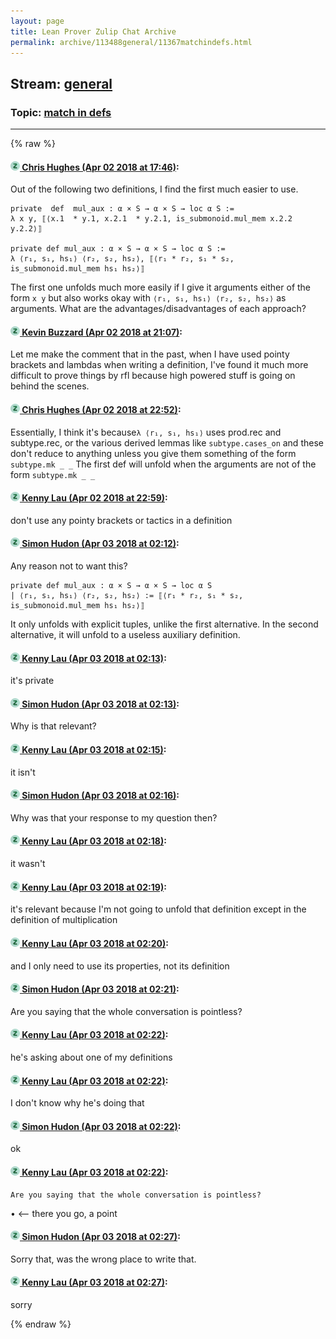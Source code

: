 ```yaml
---
layout: page
title: Lean Prover Zulip Chat Archive 
permalink: archive/113488general/11367matchindefs.html
---
```


## Stream: [general](index.html)
### Topic: [match in defs](11367matchindefs.html)

---


{% raw %}
#### [![Click to go to Zulip](../../assets/img/zulip2.png) Chris Hughes (Apr 02 2018 at 17:46)](https://leanprover.zulipchat.com/#narrow/stream/113488-general/topic/match%20in%20defs/near/124532070):
Out of the following two definitions, I find the first much easier to use.
```lean
private  def  mul_aux : α × S → α × S → loc α S :=
λ x y, ⟦⟨x.1  * y.1, x.2.1  * y.2.1, is_submonoid.mul_mem x.2.2 y.2.2⟩⟧

private def mul_aux : α × S → α × S → loc α S :=
λ ⟨r₁, s₁, hs₁⟩ ⟨r₂, s₂, hs₂⟩, ⟦⟨r₁ * r₂, s₁ * s₂, is_submonoid.mul_mem hs₁ hs₂⟩⟧
```

The first one unfolds much more easily if I give it arguments either of the form `x y` but also works okay with `⟨r₁, s₁, hs₁⟩ ⟨r₂, s₂, hs₂⟩` as arguments. What are the advantages/disadvantages of each approach?

#### [![Click to go to Zulip](../../assets/img/zulip2.png) Kevin Buzzard (Apr 02 2018 at 21:07)](https://leanprover.zulipchat.com/#narrow/stream/113488-general/topic/match%20in%20defs/near/124540129):
Let me make the comment that in the past, when I have used pointy brackets and lambdas when writing a definition, I've found it much more difficult to prove things by rfl because high powered stuff is going on behind the scenes.

#### [![Click to go to Zulip](../../assets/img/zulip2.png) Chris Hughes (Apr 02 2018 at 22:52)](https://leanprover.zulipchat.com/#narrow/stream/113488-general/topic/match%20in%20defs/near/124544887):
Essentially, I think it's because` λ ⟨r₁, s₁, hs₁⟩ ` uses prod.rec and subtype.rec, or the various derived lemmas like `subtype.cases_on` and these don't reduce to anything unless you give them something of the form `subtype.mk _ _` The first def will unfold when the arguments are not of the form `subtype.mk _ _`

#### [![Click to go to Zulip](../../assets/img/zulip2.png) Kenny Lau (Apr 02 2018 at 22:59)](https://leanprover.zulipchat.com/#narrow/stream/113488-general/topic/match%20in%20defs/near/124545185):
don't use any pointy brackets or tactics in a definition

#### [![Click to go to Zulip](../../assets/img/zulip2.png) Simon Hudon (Apr 03 2018 at 02:12)](https://leanprover.zulipchat.com/#narrow/stream/113488-general/topic/match%20in%20defs/near/124552407):
Any reason not to want this?

```
private def mul_aux : α × S → α × S → loc α S
| ⟨r₁, s₁, hs₁⟩ ⟨r₂, s₂, hs₂⟩ := ⟦⟨r₁ * r₂, s₁ * s₂, is_submonoid.mul_mem hs₁ hs₂⟩⟧ 
```

It only unfolds with explicit tuples, unlike the first alternative. In the second alternative, it will unfold to a useless auxiliary definition.

#### [![Click to go to Zulip](../../assets/img/zulip2.png) Kenny Lau (Apr 03 2018 at 02:13)](https://leanprover.zulipchat.com/#narrow/stream/113488-general/topic/match%20in%20defs/near/124552424):
it's private

#### [![Click to go to Zulip](../../assets/img/zulip2.png) Simon Hudon (Apr 03 2018 at 02:13)](https://leanprover.zulipchat.com/#narrow/stream/113488-general/topic/match%20in%20defs/near/124552442):
Why is that relevant?

#### [![Click to go to Zulip](../../assets/img/zulip2.png) Kenny Lau (Apr 03 2018 at 02:15)](https://leanprover.zulipchat.com/#narrow/stream/113488-general/topic/match%20in%20defs/near/124552499):
it isn't

#### [![Click to go to Zulip](../../assets/img/zulip2.png) Simon Hudon (Apr 03 2018 at 02:16)](https://leanprover.zulipchat.com/#narrow/stream/113488-general/topic/match%20in%20defs/near/124552550):
Why was that your response to my question then?

#### [![Click to go to Zulip](../../assets/img/zulip2.png) Kenny Lau (Apr 03 2018 at 02:18)](https://leanprover.zulipchat.com/#narrow/stream/113488-general/topic/match%20in%20defs/near/124552626):
it wasn't

#### [![Click to go to Zulip](../../assets/img/zulip2.png) Kenny Lau (Apr 03 2018 at 02:19)](https://leanprover.zulipchat.com/#narrow/stream/113488-general/topic/match%20in%20defs/near/124552651):
it's relevant because I'm not going to unfold that definition except in the definition of multiplication

#### [![Click to go to Zulip](../../assets/img/zulip2.png) Kenny Lau (Apr 03 2018 at 02:20)](https://leanprover.zulipchat.com/#narrow/stream/113488-general/topic/match%20in%20defs/near/124552691):
and I only need to use its properties, not its definition

#### [![Click to go to Zulip](../../assets/img/zulip2.png) Simon Hudon (Apr 03 2018 at 02:21)](https://leanprover.zulipchat.com/#narrow/stream/113488-general/topic/match%20in%20defs/near/124552703):
Are you saying that the whole conversation is pointless?

#### [![Click to go to Zulip](../../assets/img/zulip2.png) Kenny Lau (Apr 03 2018 at 02:22)](https://leanprover.zulipchat.com/#narrow/stream/113488-general/topic/match%20in%20defs/near/124552745):
he's asking about one of my definitions

#### [![Click to go to Zulip](../../assets/img/zulip2.png) Kenny Lau (Apr 03 2018 at 02:22)](https://leanprover.zulipchat.com/#narrow/stream/113488-general/topic/match%20in%20defs/near/124552746):
I don't know why he's doing that

#### [![Click to go to Zulip](../../assets/img/zulip2.png) Simon Hudon (Apr 03 2018 at 02:22)](https://leanprover.zulipchat.com/#narrow/stream/113488-general/topic/match%20in%20defs/near/124552749):
ok

#### [![Click to go to Zulip](../../assets/img/zulip2.png) Kenny Lau (Apr 03 2018 at 02:22)](https://leanprover.zulipchat.com/#narrow/stream/113488-general/topic/match%20in%20defs/near/124552750):
```quote
Are you saying that the whole conversation is pointless?
```
• <-- there you go, a point

#### [![Click to go to Zulip](../../assets/img/zulip2.png) Simon Hudon (Apr 03 2018 at 02:27)](https://leanprover.zulipchat.com/#narrow/stream/113488-general/topic/match%20in%20defs/near/124552879):
Sorry that, was the wrong place to write that.

#### [![Click to go to Zulip](../../assets/img/zulip2.png) Kenny Lau (Apr 03 2018 at 02:27)](https://leanprover.zulipchat.com/#narrow/stream/113488-general/topic/match%20in%20defs/near/124552882):
sorry


{% endraw %}
